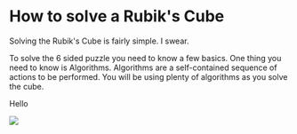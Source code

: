 <!DOCTYPE html>
<html>
<body>

<h1>


<h1>How to solve a Rubik's Cube</h1>
<p>Solving the Rubik's Cube is fairly simple. I swear.
<p>To solve the 6 sided puzzle you need to know a few basics.
One thing you need to know is Algorithms. Algorithms are a self-contained sequence of actions to be performed. You will be using plenty of algorithms as you solve the cube. 
<p>Hello</p>
<img src="https://www.google.com/url?sa=i&rct=j&q=&esrc=s&source=images&cd=&cad=rja&uact=8&ved=0ahUKEwidreCj2OXTAhWI5CYKHeJMAuYQjRwIBw&url=https%3A%2F%2Fwww.rubiks.com%2Fsolve-it&psig=AFQjCNHhlG7axCb5ltVsDawrqqSc42osKw&ust=1494518194557458">

</body>
</html>
